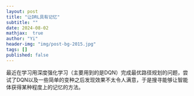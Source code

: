```yaml
---
layout: post
title: "让DRL具有记忆"
subtitle: ""
date: 2024-08-02
mathjax:  true
author: "Yi"
header-img: "img/post-bg-2015.jpg"
tags: []
published: false
---
```


最近在学习用深度强化学习（主要用到的是DQN）完成最优路径规划的问题，尝试了DQN以及一些简单的变种之后发现效果不太令人满意，于是搜寻能够让智能体获得某种程度上的记忆的方法。
